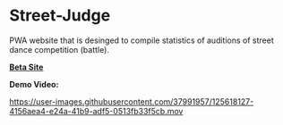 # Street-Judge
PWA website that is desinged to compile statistics of auditions of street dance competition (battle).

**[Beta Site](https://street-judge.club)**

**Demo Video:**

https://user-images.githubusercontent.com/37991957/125618127-4156aea4-e24a-41b9-adf5-0513fb33f5cb.mov






